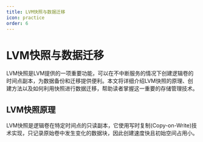 ```yaml
---
title: LVM快照与数据迁移
icon: practice
order: 6
---
```


# LVM快照与数据迁移

LVM快照是LVM提供的一项重要功能，可以在不中断服务的情况下创建逻辑卷的时间点副本，为数据备份和迁移提供便利。本文将详细介绍LVM快照的原理、创建方法以及如何利用快照进行数据迁移，帮助读者掌握这一重要的存储管理技术。

## LVM快照原理

LVM快照是逻辑卷在特定时间点的只读副本，它使用写时复制(Copy-on-Write)技术实现，只记录原始卷中发生变化的数据块，因此创建速度快且初始空间占用小。
